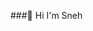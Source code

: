 ###👋 Hi I'm Sneh

<!--
**snehshah102/snehshah102** is a ✨ _special_ ✨ repository because its `README.md` (this file) appears on your GitHub profile.

- 🔭 I’m currently studying Management Engineering at the University of Waterloo
- ⚡ Fun fact: I enjoy building products of philanthropic value 
- 👯 Feel free to reach out and connect!
